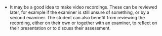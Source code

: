 * It may be a good idea to make video recordings. These can be reviewed later, for example if the examiner is still unsure of something, or by a second examiner. The student can also benefit from reviewing the recording, either on their own or together with an examiner, to reflect on their presentation or to discuss their assessment. 